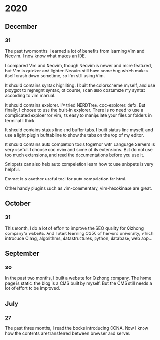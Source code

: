 # 2020

## December

### 31

The past two months, I earned a lot of benefits from learning Vim and Neovim. 
I now know what makes an IDE.

I compared Vim and Neovim, though Neovim is newer and more featured, but Vim is quicker and lighter. Neovim still have some bug which makes itself crash down sometime, so I'm still using Vim. 

It should contains syntax highliting. I built the colorscheme myself, and use ployglot to highlight syntax, of course, I can also costumize my syntax according to vim manual.

It should contains explorer. I'v tried NERDTree, coc-explorer, defx. But finally, I choose to use the built-in explorer. There is no need to use a complicated exploer for vim, its easy to manipulate your files or folders in terminal I think.

It should contains status line and buffer tabs. I built status line myself, and use a light plugin bufftabline to show the tabs on the top of my editor.

It should contains auto completion tools togethor with Language Servers is very useful. I choose coc.nvim and some of its extensions. But do not use too much extensions, and read the documentations before you use it.

Snippets can also help auto compeletion learn how to use snippets is very helpful.

Emmet is a another useful tool for auto compeletion for html.

Other handy plugins such as vim-commentary, vim-hexokinase are great.

## October

### 31

This month, I do a lot of effort  to improve the SEO quality for Qizhong company's website.
And I start learning CS50 of harverd university, 
which introduce Clang, algorithms, datastructures, python, database, web app...

## September

### 30

In the past two months, I built a website for Qizhong company. 
The home page is static, the blog is a CMS built by myself.
But the CMS still needs a lot of effort to be improved.

## July

### 27

The past three months, I read the books introducing CCNA. 
Now I know how the contents are transferred between browser and server.

